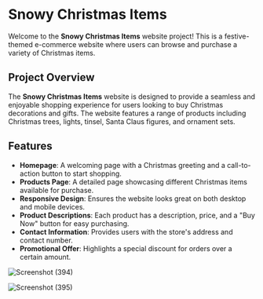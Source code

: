 # Snowy Christmas Items

Welcome to the **Snowy Christmas Items** website project! This is a festive-themed e-commerce website where users can browse and purchase a variety of Christmas items.

## Project Overview

The **Snowy Christmas Items** website is designed to provide a seamless and enjoyable shopping experience for users looking to buy Christmas decorations and gifts. The website features a range of products including Christmas trees, lights, tinsel, Santa Claus figures, and ornament sets.

## Features

- **Homepage**: A welcoming page with a Christmas greeting and a call-to-action button to start shopping.
- **Products Page**: A detailed page showcasing different Christmas items available for purchase.
- **Responsive Design**: Ensures the website looks great on both desktop and mobile devices.
- **Product Descriptions**: Each product has a description, price, and a "Buy Now" button for easy purchasing.
- **Contact Information**: Provides users with the store's address and contact number.
- **Promotional Offer**: Highlights a special discount for orders over a certain amount.

![Screenshot (394)](https://github.com/NipuniVithana/Christmas_Shop_Website/assets/99274261/2aab2d6e-eca0-46d4-aaf2-d391987214b7)

![Screenshot (395)](https://github.com/NipuniVithana/Christmas_Shop_Website/assets/99274261/42e78f7d-82af-4657-b430-89371754c355)


